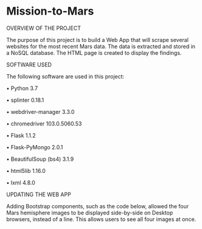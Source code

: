 # Mission-to-Mars

OVERVIEW OF THE PROJECT

The purpose of this project is to build a Web App that will scrape several websites for the most recent Mars data. The data is extracted and stored in a NoSQL database. The HTML page is created to display the findings.

SOFTWARE USED

The following software are used in this project:

•	Python 3.7

•	splinter 0.18.1

•	webdriver-manager 3.3.0

•	chromedriver 103.0.5060.53

•	Flask 1.1.2

•	Flask-PyMongo 2.0.1

•	BeautifulSoup (bs4) 3.1.9

•	html5lib 1.16.0

•	lxml 4.8.0

UPDATING THE WEB APP

Adding Bootstrap components, such as the code below, allowed the four Mars hemisphere images to be displayed side-by-side on Desktop browsers, instead of a line. This allows users to see all four images at once.

